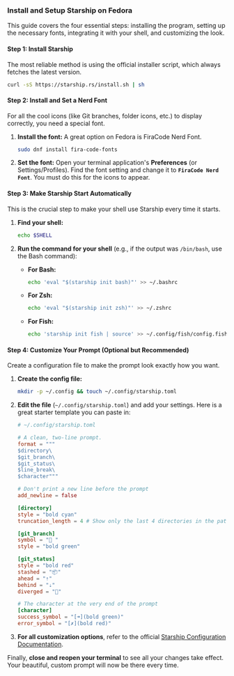 ### Install and Setup Starship on Fedora

This guide covers the four essential steps: installing the program, setting up the necessary fonts, integrating it with your shell, and customizing the look.

#### **Step 1: Install Starship**

The most reliable method is using the official installer script, which always fetches the latest version.

```bash
curl -sS https://starship.rs/install.sh | sh
```

#### **Step 2: Install and Set a Nerd Font**

For all the cool icons (like Git branches, folder icons, etc.) to display correctly, you need a special font.

1.  **Install the font:** A great option on Fedora is FiraCode Nerd Font.

    ```bash
    sudo dnf install fira-code-fonts
    ```

2.  **Set the font:** Open your terminal application's **Preferences** (or Settings/Profiles). Find the font setting and change it to **`FiraCode Nerd Font`**. You must do this for the icons to appear.

#### **Step 3: Make Starship Start Automatically**

This is the crucial step to make your shell use Starship every time it starts.

1.  **Find your shell:**

    ```bash
    echo $SHELL
    ```

2.  **Run the command for your shell** (e.g., if the output was `/bin/bash`, use the Bash command):

      * **For Bash:**

        ```bash
        echo 'eval "$(starship init bash)"' >> ~/.bashrc
        ```

      * **For Zsh:**

        ```bash
        echo 'eval "$(starship init zsh)"' >> ~/.zshrc
        ```

      * **For Fish:**

        ```bash
        echo 'starship init fish | source' >> ~/.config/fish/config.fish
        ```

#### **Step 4: Customize Your Prompt (Optional but Recommended)**

Create a configuration file to make the prompt look exactly how you want.

1.  **Create the config file:**

    ```bash
    mkdir -p ~/.config && touch ~/.config/starship.toml
    ```

2.  **Edit the file** (`~/.config/starship.toml`) and add your settings. Here is a great starter template you can paste in:

    ```toml
    # ~/.config/starship.toml

    # A clean, two-line prompt.
    format = """
    $directory\
    $git_branch\
    $git_status\
    $line_break\
    $character"""

    # Don't print a new line before the prompt
    add_newline = false

    [directory]
    style = "bold cyan"
    truncation_length = 4 # Show only the last 4 directories in the path

    [git_branch]
    symbol = "🌱 "
    style = "bold green"

    [git_status]
    style = "bold red"
    stashed = "📦"
    ahead = "⇡"
    behind = "⇣"
    diverged = "🤷"

    # The character at the very end of the prompt
    [character]
    success_symbol = "[➜](bold green)"
    error_symbol = "[✗](bold red)"
    ```

3.  **For all customization options**, refer to the official [Starship Configuration Documentation](https://starship.rs/config/).

Finally, **close and reopen your terminal** to see all your changes take effect. Your beautiful, custom prompt will now be there every time.

